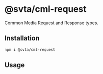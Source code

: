 # @svta/cml-request

Common Media Request and Response types.

## Installation

```bash
npm i @svta/cml-request
```

## Usage

```typescript

```
